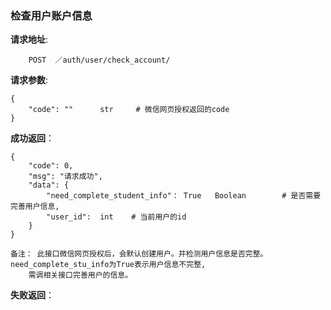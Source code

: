 ### 检查用户账户信息

**请求地址**:
```
    POST  ／auth/user/check_account/
```

**请求参数**:
```
{
    "code": ""      str     # 微信网页授权返回的code
}
```

**成功返回**：
```
{
    "code": 0,
    "msg": "请求成功",
    "data": {
        "need_complete_student_info"： True   Boolean        # 是否需要完善用户信息,
        "user_id":  int    # 当前用户的id
    }
}
```

```
备注： 此接口微信网页授权后，会默认创建用户。并检测用户信息是否完整。need_complete_stu_info为True表示用户信息不完整,
    需调相关接口完善用户的信息。
```


**失败返回**：
```

```